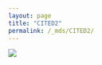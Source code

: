 ```yaml
---
layout: page
title: "CITED2"
permalink: /_mds/CITED2/
---
```


![](../../algns0/N110_5HSAA022175_aln_report.png?raw=true)